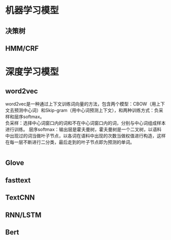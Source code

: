 # 机器学习模型
## 决策树
## HMM/CRF
# 深度学习模型
## word2vec
word2vec是一种通过上下文训练词向量的方法，包含两个模型：CBOW（用上下文去预测中心词）和Skip-gram（用中心词预测上下文），和两种训练方式：负采样和层序softmax。<br>
负采样：选择中心词窗口内的词和不在中心词窗口内的词，分别与中心词组成样本进行训练。
层序softmax：输出层是霍夫曼树，霍夫曼树是一个二叉树，以语料中出现过的词当做叶子节点，以各词在语料中出现的次数当做权值进行构造，这样在每一层不断进行二分类，最后走到的叶子节点即为预测的单词。
```

```
## Glove
## fasttext
## TextCNN
## RNN/LSTM
## Bert

